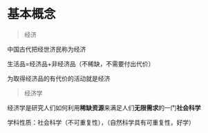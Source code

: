 # 基本概念

> 经济

中国古代把经世济民称为经济

生活品=经济品+非经济品（不稀缺，不需要付出代价）

为取得经济品的有代价的活动就是经济

>经济学

经济学是研究人们如何利用**稀缺资源**来满足人们**无限需求**的一门**社会科学**

学科性质：社会科学（不可重复性），（自然科学具有可重复性，好学）



